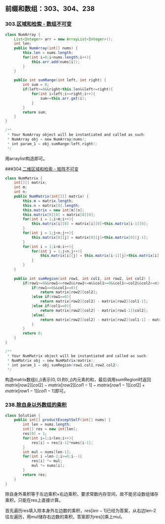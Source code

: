 ## 前缀和数组：303、304、238

### 303.[区域和检索 - 数组不可变](https://leetcode-cn.com/problems/range-sum-query-immutable/)

```java
class NumArray {
    List<Integer> arr = new ArrayList<Integer>();
    int len;
    public NumArray(int[] nums) {
        this.len = nums.length;
        for(int i=0;i<nums.length;i++){
            this.arr.add(nums[i]);
        }
    }
    
    public int sumRange(int left, int right) {
        int sum = 0;
        if(left>=0&&right<this.len&&left<=right){
            for(int i=left;i<=right;i++){
                sum+=this.arr.get(i);
            }
        }
        return sum;
    }
}

/**
 * Your NumArray object will be instantiated and called as such:
 * NumArray obj = new NumArray(nums);
 * int param_1 = obj.sumRange(left,right);
 */
```

用arraylist构造即可。

###304.[二维区域和检索 - 矩阵不可变](https://leetcode-cn.com/problems/range-sum-query-2d-immutable/)

```java
class NumMatrix {
    int[][] matrix;
    int m;
    int n;
    public NumMatrix(int[][] matrix) {
        this.m = matrix.length;
        this.n = matrix[0].length;
        this.matrix = new int[m][n];
        this.matrix[0][0] = matrix[0][0];
        for(int i = 1;i<m;i++){
            this.matrix[i][0] = matrix[i][0]+this.matrix[i-1][0];
        }
        for(int j = 1;j<n;j++){
            this.matrix[0][j] = matrix[0][j]+this.matrix[0][j-1];
        }
        for(int i = 1;i<m;i++){
            for(int j = 1;j<n;j++){
                this.matrix[i][j] = this.matrix[i-1][j]+this.matrix[i][j-1]-this.matrix[i-1][j-1]+matrix[i][j];
            }
        }
    }
    
    public int sumRegion(int row1, int col1, int row2, int col2) {
        if(row1>=0&&row1<=row2&&row2<=m&&col1>=0&&col1<=col2&&col2<=n){
            if(row1==0&&col1==0){
                return matrix[row2][col2];
            }else if(row1==0){
                return matrix[row2][col2] - matrix[row2][col1-1];
            }else if(col1==0){
                return matrix[row2][col2] - matrix[row1-1][col2];
            }else{
                return matrix[row2][col2] - matrix[row2][col1-1] - matrix[row1-1][col2] + matrix[row1-1][col1-1];
            }
        }
        return 0;
    }
}

/**
 * Your NumMatrix object will be instantiated and called as such:
 * NumMatrix obj = new NumMatrix(matrix);
 * int param_1 = obj.sumRegion(row1,col1,row2,col2);
 */
```

构造matrix数组$(i,j)$表示$(0,0)到(i,j)$内元素的和，最后调用sumRegion时返回$matrix[row2][col2] - matrix[row2][col1-1] - matrix[row1-1][col2] + matrix[row1-1][col1-1]$即可。



### 238.[除自身以外数组的乘积](https://leetcode-cn.com/problems/product-of-array-except-self/)

```java
class Solution {
    public int[] productExceptSelf(int[] nums) {
        int len = nums.length;
        int[] res = new int[len];
        res[0] = 1;
        for(int i=1;i<len;i++){
            res[i] = res[i-1]*nums[i-1];
        }
        int mul = nums[len-1];
        for(int i =len-2;i>=0;i--){
            res[i] *= mul;
            mul *= nums[i];
        }
        return res;
    } 
}
```

除自身外乘积等于左边乘积×右边乘积，要求常数内存空间，故不能另设数组储存乘积，只能在res上直接计算。

首先遍历res填入除本身外左边数的乘积，$res[len-1]$已经为答案，从右边len-2往左遍历，用mul储存右边数的乘积，答案即为res[i]乘上mul。
